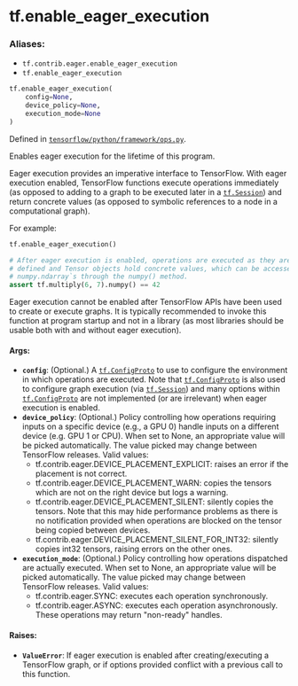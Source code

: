 <div itemscope itemtype="http://developers.google.com/ReferenceObject">
<meta itemprop="name" content="tf.enable_eager_execution" />
<meta itemprop="path" content="Stable" />
</div>

# tf.enable_eager_execution

### Aliases:

* `tf.contrib.eager.enable_eager_execution`
* `tf.enable_eager_execution`

``` python
tf.enable_eager_execution(
    config=None,
    device_policy=None,
    execution_mode=None
)
```



Defined in [`tensorflow/python/framework/ops.py`](https://www.tensorflow.org/code/tensorflow/python/framework/ops.py).

Enables eager execution for the lifetime of this program.

Eager execution provides an imperative interface to TensorFlow. With eager
execution enabled, TensorFlow functions execute operations immediately (as
opposed to adding to a graph to be executed later in a <a href="../tf/Session.md"><code>tf.Session</code></a>) and
return concrete values (as opposed to symbolic references to a node in a
computational graph).

For example:
```python
tf.enable_eager_execution()

# After eager execution is enabled, operations are executed as they are
# defined and Tensor objects hold concrete values, which can be accessed as
# numpy.ndarray`s through the numpy() method.
assert tf.multiply(6, 7).numpy() == 42
```

Eager execution cannot be enabled after TensorFlow APIs have been used to
create or execute graphs. It is typically recommended to invoke this function
at program startup and not in a library (as most libraries should be usable
both with and without eager execution).

#### Args:

* <b>`config`</b>: (Optional.) A <a href="../tf/ConfigProto.md"><code>tf.ConfigProto</code></a> to use to configure the environment
    in which operations are executed. Note that <a href="../tf/ConfigProto.md"><code>tf.ConfigProto</code></a> is also
    used to configure graph execution (via <a href="../tf/Session.md"><code>tf.Session</code></a>) and many options
    within <a href="../tf/ConfigProto.md"><code>tf.ConfigProto</code></a> are not implemented (or are irrelevant) when
    eager execution is enabled.
* <b>`device_policy`</b>: (Optional.) Policy controlling how operations requiring
    inputs on a specific device (e.g., a GPU 0) handle inputs on a different
    device  (e.g. GPU 1 or CPU). When set to None, an appropriate value will be
    picked automatically. The value picked may change between TensorFlow
    releases.
    Valid values:
    - tf.contrib.eager.DEVICE_PLACEMENT_EXPLICIT: raises an error if the
      placement is not correct.
    - tf.contrib.eager.DEVICE_PLACEMENT_WARN: copies the tensors which are not
      on the right device but logs a warning.
    - tf.contrib.eager.DEVICE_PLACEMENT_SILENT: silently copies the tensors.
      Note that this may hide performance problems as there is no notification
      provided when operations are blocked on the tensor being copied between
      devices.
    - tf.contrib.eager.DEVICE_PLACEMENT_SILENT_FOR_INT32: silently copies
      int32 tensors, raising errors on the other ones.
* <b>`execution_mode`</b>: (Optional.) Policy controlling how operations dispatched are
    actually executed. When set to None, an appropriate value will be picked
    automatically. The value picked may change between TensorFlow releases.
    Valid values:
    - tf.contrib.eager.SYNC: executes each operation synchronously.
    - tf.contrib.eager.ASYNC: executes each operation asynchronously. These
      operations may return "non-ready" handles.


#### Raises:

* <b>`ValueError`</b>: If eager execution is enabled after creating/executing a
   TensorFlow graph, or if options provided conflict with a previous call
   to this function.